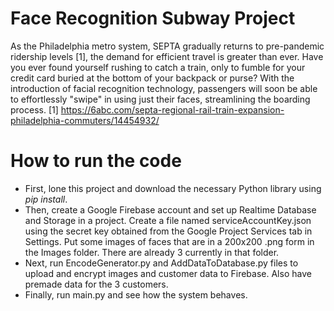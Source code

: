 # Face Recognition Subway Project

As the Philadelphia metro system, SEPTA gradually returns to pre-pandemic ridership levels [1], the demand for efficient travel is greater than ever. Have you ever found yourself rushing to catch a train, only to fumble for your credit card buried at the bottom of your backpack or purse? With the introduction of facial recognition technology, passengers will soon be able to effortlessly "swipe" in using just their faces, streamlining the boarding process.
[1] https://6abc.com/septa-regional-rail-train-expansion-philadelphia-commuters/14454932/

# How to run the code
- First, lone this project and download the necessary Python library using _pip install_.
- Then, create a Google Firebase account and set up Realtime Database and Storage in a project. Create a file named serviceAccountKey.json using the secret key obtained from the Google Project Services tab in Settings. Put some images of faces that are in a 200x200 .png form in the Images folder. There are already 3 currently in that folder.
- Next, run EncodeGenerator.py and AddDataToDatabase.py files to upload and encrypt images and customer data to Firebase. Also have premade data for the 3 customers.
- Finally, run main.py and see how the system behaves.
